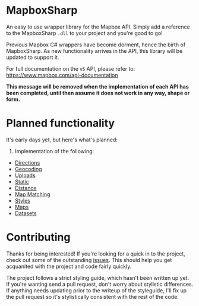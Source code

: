 # MapboxSharp

An easy to use wrapper library for the Mapbox API. Simply add a reference to the MapboxSharp `.dll` to your project and you're good to go!

Previous Mapbox C# wrappers have become dorment, hence the birth of MapboxSharp. As new functionality arrives in the API, this library will be updated to support it.

For full documentation on the `v5` API, please refer to: https://www.mapbox.com/api-documentation

**This message will be removed when the implementation of each API has been completed, until then assume it does not work in any way, shape or form.**

# Planned functionality

It's early days yet, but here's what's planned:

1. Implementation of the following:
 * [Directions](https://www.mapbox.com/api-documentation/#directions)
 * [Geocoding](https://www.mapbox.com/api-documentation/#geocoding)
 * [Uploads](https://www.mapbox.com/api-documentation/#uploads)
 * [Static](https://www.mapbox.com/api-documentation/#static)
 * [Distance](https://www.mapbox.com/api-documentation/#distance)
 * [Map Matching](https://www.mapbox.com/api-documentation/#map-matching)
 * [Styles](https://www.mapbox.com/api-documentation/#styles)
 * [Maps](https://www.mapbox.com/api-documentation/#maps)
 * [Datasets](https://www.mapbox.com/api-documentation/#datasets)
 
# Contributing

Thanks for being interested! If you're looking for a quick in to the project, check out some of the outstanding [issues](https://github.com/james-gould/MapboxSharp/issues). This should help you get acquanited with the project and code fairly quickly.

The project follows a strict styling guide, which hasn't been written up yet. If you're wanting send a pull request, don't worry about stylistic differences. If anything needs updating prior to the writeup of the styleguide, I'll fix up the pull request so it's stylistically consistent with the rest of the code.

